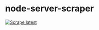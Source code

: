 # node-server-scraper
[![Scrape latest](https://github.com/ServerSelect/node-server-scraper/actions/workflows/scrape.yml/badge.svg)](https://github.com/ServerSelect/node-server-scraper/actions/workflows/scrape.yml)

